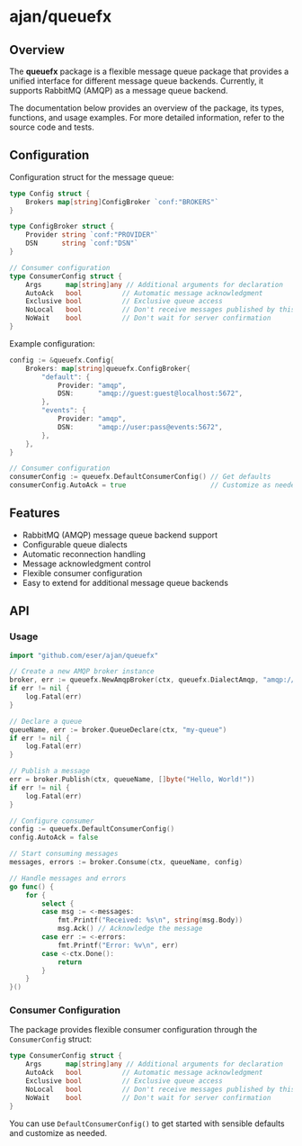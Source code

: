 # ajan/queuefx

## Overview

The **queuefx** package is a flexible message queue package that provides a unified interface for different message queue backends. Currently, it supports RabbitMQ (AMQP) as a message queue backend.

The documentation below provides an overview of the package, its types, functions, and usage examples. For more detailed
information, refer to the source code and tests.

## Configuration

Configuration struct for the message queue:

```go
type Config struct {
    Brokers map[string]ConfigBroker `conf:"BROKERS"`
}

type ConfigBroker struct {
    Provider string `conf:"PROVIDER"`
    DSN      string `conf:"DSN"`
}

// Consumer configuration
type ConsumerConfig struct {
    Args      map[string]any // Additional arguments for declaration
    AutoAck   bool          // Automatic message acknowledgment
    Exclusive bool          // Exclusive queue access
    NoLocal   bool          // Don't receive messages published by this connection
    NoWait    bool          // Don't wait for server confirmation
}
```

Example configuration:
```go
config := &queuefx.Config{
    Brokers: map[string]queuefx.ConfigBroker{
        "default": {
            Provider: "amqp",
            DSN:      "amqp://guest:guest@localhost:5672",
        },
        "events": {
            Provider: "amqp",
            DSN:      "amqp://user:pass@events:5672",
        },
    },
}

// Consumer configuration
consumerConfig := queuefx.DefaultConsumerConfig() // Get defaults
consumerConfig.AutoAck = true                     // Customize as needed
```

## Features

- RabbitMQ (AMQP) message queue backend support
- Configurable queue dialects
- Automatic reconnection handling
- Message acknowledgment control
- Flexible consumer configuration
- Easy to extend for additional message queue backends

## API

### Usage

```go
import "github.com/eser/ajan/queuefx"

// Create a new AMQP broker instance
broker, err := queuefx.NewAmqpBroker(ctx, queuefx.DialectAmqp, "amqp://localhost:5672")
if err != nil {
    log.Fatal(err)
}

// Declare a queue
queueName, err := broker.QueueDeclare(ctx, "my-queue")
if err != nil {
    log.Fatal(err)
}

// Publish a message
err = broker.Publish(ctx, queueName, []byte("Hello, World!"))
if err != nil {
    log.Fatal(err)
}

// Configure consumer
config := queuefx.DefaultConsumerConfig()
config.AutoAck = false

// Start consuming messages
messages, errors := broker.Consume(ctx, queueName, config)

// Handle messages and errors
go func() {
    for {
        select {
        case msg := <-messages:
            fmt.Printf("Received: %s\n", string(msg.Body))
            msg.Ack() // Acknowledge the message
        case err := <-errors:
            fmt.Printf("Error: %v\n", err)
        case <-ctx.Done():
            return
        }
    }
}()
```

### Consumer Configuration

The package provides flexible consumer configuration through the `ConsumerConfig` struct:

```go
type ConsumerConfig struct {
    Args      map[string]any // Additional arguments for declaration
    AutoAck   bool          // Automatic message acknowledgment
    Exclusive bool          // Exclusive queue access
    NoLocal   bool          // Don't receive messages published by this connection
    NoWait    bool          // Don't wait for server confirmation
}
```

You can use `DefaultConsumerConfig()` to get started with sensible defaults and customize as needed.
